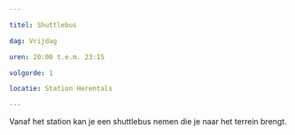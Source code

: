 ```yaml
---

titel: Shuttlebus

dag: Vrijdag

uren: 20:00 t.e.m. 23:15

volgorde: 1

locatie: Station Herentals

---
```


Vanaf het station kan je een shuttlebus nemen die je naar het terrein brengt.   
